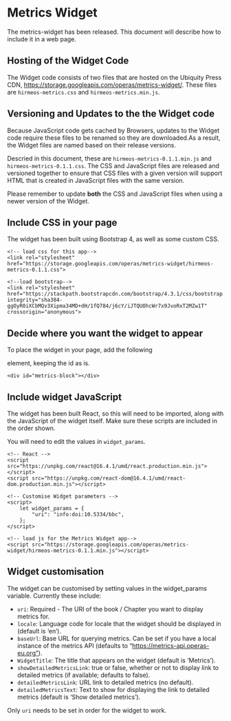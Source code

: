 # Metrics Widget

The metrics-widget has been released. This document will describe how to include it in a web page.

## Hosting of the Widget Code

The Widget code consists of two files that are hosted on the Ubiquity Press CDN, https://storage.googleapis.com/operas/metrics-widget/. These files are `hirmeos-metrics.css` and `hirmeos-metrics.min.js`.

## Versioning and Updates to the the Widget code

Because JavaScript code gets cached by Browsers, updates to the Widget code require these files to be renamed so they are downloaded.As a result, the Widget files are named based on their release versions.

Descried in this document, these are `hirmeos-metrics-0.1.1.min.js` and `hirmeos-metrics-0.1.1.css`. The CSS and
 JavaScript files are released and versioned together to ensure that CSS files with a given version will support HTML that is created in JavaScript files with the same version.

Please remember to update **both** the CSS and JavaScript files when using a newer version of the Widget.

## Include CSS in your page

The widget has been built using Bootstrap 4, as well as some custom CSS.
```
<!-- load css for this app-->
<link rel="stylesheet" href="https://storage.googleapis.com/operas/metrics-widget/hirmeos-metrics-0.1.1.css">

<!--load bootstrap-->
<link rel="stylesheet" href="https://stackpath.bootstrapcdn.com/bootstrap/4.3.1/css/bootstrap.min.css" integrity="sha384-ggOyR0iXCbMQv3Xipma34MD+dH/1fQ784/j6cY/iJTQUOhcWr7x9JvoRxT2MZw1T" crossorigin="anonymous">
```

## Decide where you want the widget to appear

To place the widget in your page, add the following <div> element, keeping the id as is.
```
<div id="metrics-block"></div>
```

## Include widget JavaScript

The widget has been built React, so this will need to be imported, along with the JavaScript of the widget itself. Make sure these scripts are included in the order shown.

You will need to edit the values in `widget_params`.
```
<!-- React -->
<script src="https://unpkg.com/react@16.4.1/umd/react.production.min.js"></script>
<script src="https://unpkg.com/react-dom@16.4.1/umd/react-dom.production.min.js"></script>

<!-- Customise Widget parameters -->
<script>
    let widget_params = {
        "uri": "info:doi:10.5334/bbc",
    };
</script>

<!-- load js for the Metrics Widget app-->
<script src="https://storage.googleapis.com/operas/metrics-widget/hirmeos-metrics-0.1.1.min.js"></script>
```

## Widget customisation

The widget can be customised by setting values in the widget_params variable. Currently these include:

- `uri`: Required - The URI of the book / Chapter you want to display metrics for.
- `locale`: Language code for locale that the widget should be displayed in (default is ‘en’).
- `baseUrl`: Base URL for querying metrics. Can be set if you have a local instance of the metrics API (defaults to
 “https://metrics-api.operas-eu.org”).
- `WidgetTitle`: The title that appears on the widget (default is ‘Metrics’).
- `showDetailedMetricsLink`: true or false, whether or not to display link to detailed metrics (if available; defaults
 to false).
- `detailedMetricsLink`: URL link to detailed metrics (no default).
- `detailedMetricsText`: Text to show for displaying the link to detailed metrics (default is ‘Show detailed metrics’).

Only `uri` needs to be set in order for the widget to work.
